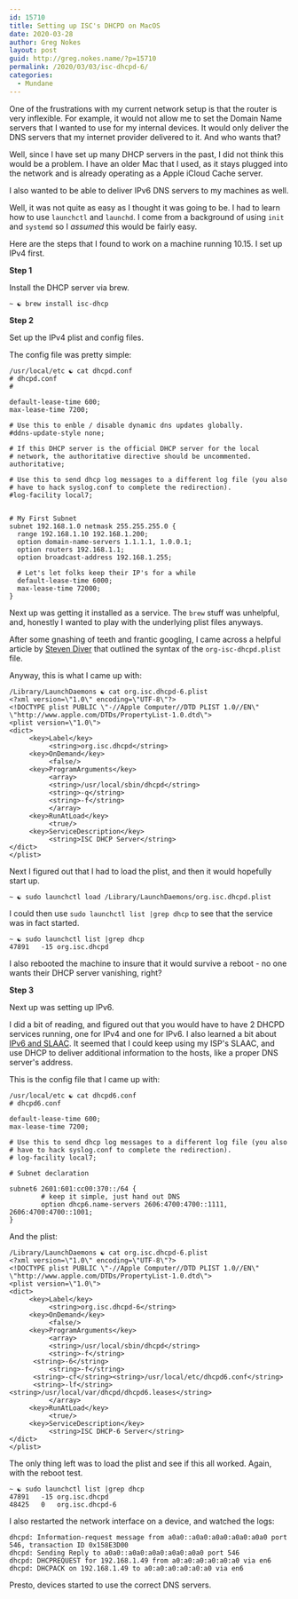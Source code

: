 ```yaml
---
id: 15710
title: Setting up ISC's DHCPD on MacOS
date: 2020-03-28
author: Greg Nokes
layout: post
guid: http://greg.nokes.name/?p=15710
permalink: /2020/03/03/isc-dhcpd-6/
categories:
  - Mundane
---
```



One of the frustrations with my current network setup is that the router is very inflexible. For example, it would not allow me to set the Domain Name servers that I wanted to use for my internal devices. It would only deliver the DNS servers that my internet provider delivered to it. And who wants that?

<!--more -->

Well, since I have set up many DHCP servers in the past, I did not think this would be a problem. I have an older Mac that I used, as it stays plugged into the network and is already operating as a Apple iCloud Cache server.

I also wanted to be able to deliver IPv6 DNS servers to my machines as well.

Well, it was not quite as easy as I thought it was going to be. I had to learn how to use `launchctl` and `launchd`. I come from a background of using `init` and `systemd` so I *assumed* this would be fairly easy. 

Here are the steps that I found to work on a machine running 10.15. I set up IPv4 first.

**Step 1**

Install the DHCP server via brew.

	~ ☯ brew install isc-dhcp

**Step 2**

Set up the IPv4 plist and config files.

The config file was pretty simple: 


	/usr/local/etc ☯ cat dhcpd.conf 
	# dhcpd.conf
	#

	default-lease-time 600;
	max-lease-time 7200;

	# Use this to enble / disable dynamic dns updates globally.
	#ddns-update-style none;

	# If this DHCP server is the official DHCP server for the local
	# network, the authoritative directive should be uncommented.
	authoritative;

	# Use this to send dhcp log messages to a different log file (you also
	# have to hack syslog.conf to complete the redirection).
	#log-facility local7;


	# My First Subnet
	subnet 192.168.1.0 netmask 255.255.255.0 {
	  range 192.168.1.10 192.168.1.200;
	  option domain-name-servers 1.1.1.1, 1.0.0.1;
	  option routers 192.168.1.1;
	  option broadcast-address 192.168.1.255;

	  # Let's let folks keep their IP's for a while
	  default-lease-time 6000;
	  max-lease-time 72000;
	}

Next up was getting it installed as a service. The `brew` stuff was unhelpful, and, honestly I wanted to play with the underlying plist files anyways.

After some gnashing of teeth and frantic googling, I came across a helpful article by [Steven Diver](https://stevendiver.com/2020/02/19/install-isc-dhcp-on-macos-catalina/) that outlined the syntax of the `org-isc-dhcpd.plist` file.

Anyway, this is what I came up with:

	/Library/LaunchDaemons ☯ cat org.isc.dhcpd-6.plist 
	<?xml version=\"1.0\" encoding=\"UTF-8\"?>
	<!DOCTYPE plist PUBLIC \"-//Apple Computer//DTD PLIST 1.0//EN\" \"http://www.apple.com/DTDs/PropertyList-1.0.dtd\">
	<plist version=\"1.0\">
	<dict>
	     <key>Label</key>
	          <string>org.isc.dhcpd</string>
	     <key>OnDemand</key>
	          <false/>
	     <key>ProgramArguments</key>
	          <array>
	          <string>/usr/local/sbin/dhcpd</string>
	          <string>-q</string>
	          <string>-f</string>
	          </array>
	     <key>RunAtLoad</key>
	          <true/>
	     <key>ServiceDescription</key>
	          <string>ISC DHCP Server</string>
	</dict>
	</plist>

Next I figured out that I had to load the plist, and then it would hopefully start up.

	~ ☯ sudo launchctl load /Library/LaunchDaemons/org.isc.dhcpd.plist

I could then use `sudo launchctl list |grep dhcp` to see that the service was in fact started. 

	~ ☯ sudo launchctl list |grep dhcp
	47891	-15	org.isc.dhcpd

I also rebooted the machine to insure that it would survive a reboot - no one wants their DHCP server vanishing, right?

**Step 3**

Next up was setting up IPv6.

I did a bit of reading, and figured out that you would have to have 2 DHCPD services running, one for IPv4 and one for IPv6. I also learned a bit about [IPv6 and SLAAC](https://en.wikipedia.org/wiki/IPv6#Stateless_address_autoconfiguration_(SLAAC)). It seemed that I could keep using my ISP's SLAAC, and use DHCP to deliver additional information to the hosts, like a proper DNS server's address.

This is the config file that I came up with:

	/usr/local/etc ☯ cat dhcpd6.conf 
	# dhcpd6.conf

	default-lease-time 600;
	max-lease-time 7200;

	# Use this to send dhcp log messages to a different log file (you also
	# have to hack syslog.conf to complete the redirection).
	# log-facility local7;

	# Subnet declaration

	subnet6 2601:601:cc00:370::/64 {
			# keep it simple, just hand out DNS
	        option dhcp6.name-servers 2606:4700:4700::1111, 2606:4700:4700::1001;
	}

And the plist:

	/Library/LaunchDaemons ☯ cat org.isc.dhcpd-6.plist 
	<?xml version=\"1.0\" encoding=\"UTF-8\"?>
	<!DOCTYPE plist PUBLIC \"-//Apple Computer//DTD PLIST 1.0//EN\" \"http://www.apple.com/DTDs/PropertyList-1.0.dtd\">
	<plist version=\"1.0\">
	<dict>
	     <key>Label</key>
	          <string>org.isc.dhcpd-6</string>
	     <key>OnDemand</key>
	          <false/>
	     <key>ProgramArguments</key>
	          <array>
	          <string>/usr/local/sbin/dhcpd</string>
	          <string>-f</string>
		  <string>-6</string>
	          <string>-f</string>
		  <string>-cf</string><string>/usr/local/etc/dhcpd6.conf</string>
		  <string>-lf</string><string>/usr/local/var/dhcpd/dhcpd6.leases</string>
	          </array>
	     <key>RunAtLoad</key>
	          <true/>
	     <key>ServiceDescription</key>
	          <string>ISC DHCP-6 Server</string>
	</dict>
	</plist>

The only thing left was to load the plist and see if this all worked. Again, with the reboot test.

	~ ☯ sudo launchctl list |grep dhcp
	47891	-15	org.isc.dhcpd
	48425	0	org.isc.dhcpd-6

I also restarted the network interface on a device, and watched the logs:

	dhcpd: Information-request message from a0a0::a0a0:a0a0:a0a0:a0a0 port 546, transaction ID 0x158E3D00
	dhcpd: Sending Reply to a0a0::a0a0:a0a0:a0a0:a0a0 port 546
	dhcpd: DHCPREQUEST for 192.168.1.49 from a0:a0:a0:a0:a0:a0 via en6
	dhcpd: DHCPACK on 192.168.1.49 to a0:a0:a0:a0:a0:a0 via en6

Presto, devices started to use the correct DNS servers.